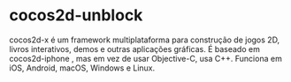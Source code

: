 # cocos2d-unblock
 cocos2d-x é um framework multiplataforma para construção de jogos 2D, livros interativos, demos e outras aplicações gráficas. É baseado em cocos2d-iphone , mas em vez de usar Objective-C, usa C++. Funciona em iOS, Android, macOS, Windows e Linux.
